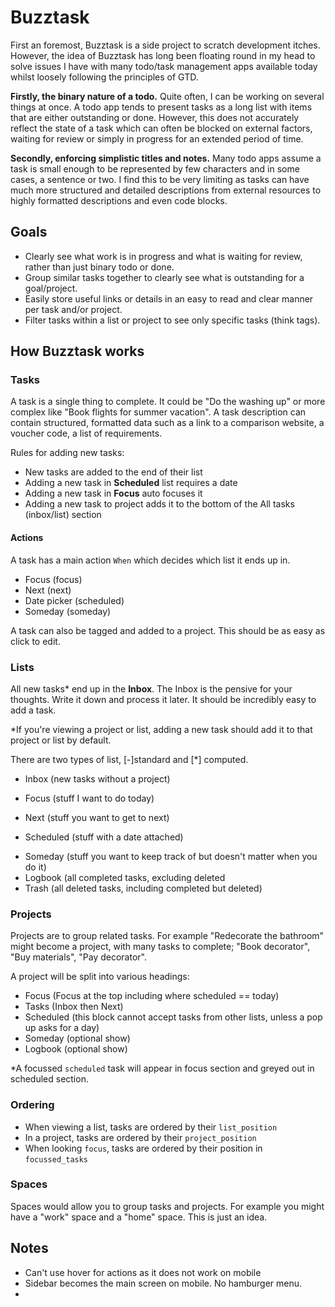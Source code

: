 # Buzztask
First an foremost, Buzztask is a side project to scratch development itches.
However, the idea of Buzztask has long been floating round in my head to solve issues I have with many todo/task management apps available today whilst loosely following the principles of GTD.

**Firstly, the binary nature of a todo.** Quite often, I can be working on several things at once. A todo app tends to present tasks as a long list with items that are either outstanding or done. However, this does not accurately reflect the state of a task which can often be blocked on external factors, waiting for review or simply in progress for an extended period of time.

**Secondly, enforcing simplistic titles and notes.** Many todo apps assume a task is small enough to be represented by few characters and in some cases, a sentence or two. I find this to be very limiting as tasks can have much more structured and detailed descriptions from external resources to highly formatted descriptions and even code blocks.

## Goals
- Clearly see what work is in progress and what is waiting for review, rather than just binary todo or done.
- Group similar tasks together to clearly see what is outstanding for a goal/project.
- Easily store useful links or details in an easy to read and clear manner per task and/or project.  
- Filter tasks within a list or project to see only specific tasks (think tags).


## How Buzztask works

### Tasks
A task is a single thing to complete. It could be "Do the washing up" or more complex like "Book flights for summer vacation".
A task description can contain structured, formatted data such as a link to a comparison website, a voucher code, a list of requirements.

Rules for adding new tasks:
- New tasks are added to the end of their list
- Adding a new task in **Scheduled** list requires a date
- Adding a new task in **Focus** auto focuses it
- Adding a new task to project adds it to the bottom of the All tasks (inbox/list) section


#### Actions
A task has a main action `When` which decides which list it ends up in.
- Focus (focus)
- Next (next)
- Date picker (scheduled)
- Someday (someday)

A task can also be tagged and added to a project. This should be as easy as click to edit.

### Lists
All new tasks* end up in the **Inbox**. The Inbox is the pensive for your thoughts. Write it down and process it later. It should be incredibly easy to add a task.

\*If you're viewing a project or list, adding a new task should add it to that project or list by default.

There are two types of list, [-]standard and [\*] computed.
- Inbox (new tasks without a project)
* Focus (stuff I want to do today)
- Next (stuff you want to get to next)
* Scheduled (stuff with a date attached)
- Someday (stuff you want to keep track of but doesn't matter when you do it)
- Logbook (all completed tasks, excluding deleted
- Trash (all deleted tasks, including completed but deleted)

### Projects
Projects are to group related tasks. For example "Redecorate the bathroom" might become a project, with many tasks to complete; "Book decorator", "Buy materials", "Pay decorator".

A project will be split into various headings:
- Focus (Focus at the top including where scheduled == today)
- Tasks (Inbox then Next)
- Scheduled (this block cannot accept tasks from other lists, unless a pop up asks for a day)
- Someday (optional show)
- Logbook (optional show)

\*A focussed `scheduled` task will appear in focus section and greyed out in scheduled section.

### Ordering
- When viewing a list, tasks are ordered by their `list_position`
- In a project, tasks are ordered by their `project_position`
- When looking `focus`, tasks are ordered by their position in `focussed_tasks`

### Spaces
Spaces would allow you to group tasks and projects. For example you might have a "work" space and a "home" space. This is just an idea.

## Notes
- Can't use hover for actions as it does not work on mobile
- Sidebar becomes the main screen on mobile. No hamburger menu.
-
